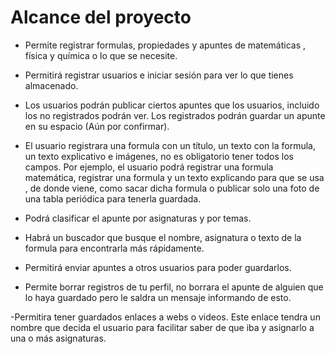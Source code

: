 # Alcance del proyecto

 - Permite registrar formulas, propiedades y apuntes de matemáticas , física y química o lo que se necesite.
 
 - Permitirá registrar usuarios e iniciar sesión para ver lo que tienes almacenado.
 
 - Los usuarios podrán publicar ciertos apuntes que los usuarios, incluido los no registrados podrán  ver. Los registrados podrán guardar un apunte en su espacio (Aún por confirmar).
 
 - El usuario registrara una formula con un título, un texto con la formula, un texto explicativo e imágenes, no es obligatorio tener todos los campos. Por ejemplo, el usuario podrá registrar una formula matemática, registrar una formula y un texto explicando para que se usa , de donde viene, como sacar dicha formula o publicar solo una foto de una tabla periódica para tenerla guardada.
 
 - Podrá clasificar el apunte por asignaturas y por temas. 
 
 - Habrá un buscador que busque el nombre, asignatura o texto de la formula para encontrarla más rápidamente.
 
 - Permitirá enviar apuntes a otros usuarios para poder guardarlos.
 
  - Permite borrar registros de tu perfil, no borrara el apunte de alguien que lo haya guardado pero le saldra un mensaje informando de esto.
 
 -Permitira tener guardados enlaces a webs o videos. Este enlace tendra un nombre que decida el usuario para facilitar saber de que iba y asignarlo a una o más asignaturas.
